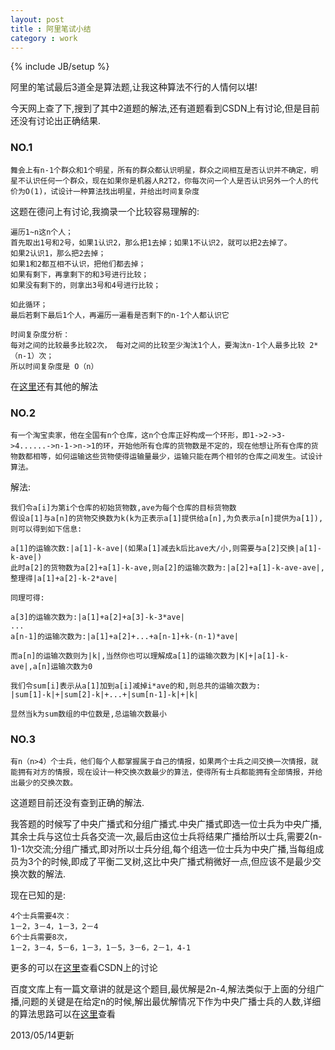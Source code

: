 ```yaml
---
layout: post
title : 阿里笔试小结
category : work
---
```

{% include JB/setup %}

阿里的笔试最后3道全是算法题,让我这种算法不行的人情何以堪!

今天网上查了下,搜到了其中2道题的解法,还有道题看到CSDN上有讨论,但是目前还没有讨论出正确结果.

### NO.1

    舞会上有n-1个群众和1个明星，所有的群众都认识明星，群众之间相互是否认识并不确定，明星不认识任何一个群众，现在如果你是机器人R2T2，你每次问一个人是否认识另外一个人的代价为O(1)，试设计一种算法找出明星，并给出时间复杂度

这题在德问上有讨论,我摘录一个比较容易理解的:

    遍历1~n这n个人；
    首先取出1号和2号，如果1认识2，那么把1去掉；如果1不认识2，就可以把2去掉了。
    如果2认识1，那么把2去掉；
    如果1和2都互相不认识，把他们都去掉； 
    如果有剩下，再拿剩下的和3号进行比较；
    如果没有剩下的，则拿出3号和4号进行比较；

    如此循环；
    最后若剩下最后1个人，再遍历一遍看是否剩下的n-1个人都认识它

    时间复杂度分析：
    每对之间的比较最多比较2次， 每对之间的比较至少淘汰1个人，要淘汰n-1个人最多比较 2*（n-1）次；
    所以时间复杂度是 O（n）

在[这里](http://www.dewen.org/q/7234)还有其他的解法

### NO.2

    有一个淘宝卖家，他在全国有n个仓库，这n个仓库正好构成一个环形，即1->2->3->4......->n-1->n->1的环，开始他所有仓库的货物数是不定的，现在他想让所有仓库的货物数都相等，如何运输这些货物使得运输量最少，运输只能在两个相邻的仓库之间发生。试设计算法。

解法:

    我们令a[i]为第i个仓库的初始货物数,ave为每个仓库的目标货物数
    假设a[1]与a[n]的货物交换数为k(k为正表示a[1]提供给a[n],为负表示a[n]提供为a[1]),则可以得到如下信息:
        
    a[1]的运输次数:|a[1]-k-ave|(如果a[1]减去k后比ave大/小,则需要与a[2]交换|a[1]-k-ave|)
    此时a[2]的货物数为a[2]+a[1]-k-ave,则a[2]的运输次数为:|a[2]+a[1]-k-ave-ave|,整理得|a[1]+a[2]-k-2*ave|
    
    同理可得:

    a[3]的运输次数为:|a[1]+a[2]+a[3]-k-3*ave|
    ...
    a[n-1]的运输次数为:|a[1]+a[2]+...+a[n-1]+k-(n-1)*ave|

    而a[n]的运输次数则为|k|,当然你也可以理解成a[1]的运输次数为|K|+|a[1]-k-ave|,a[n]运输次数为0

    我们令sum[i]表示从a[1]加到a[i]减掉i*ave的和,则总共的运输次数为:
    |sum[1]-k|+|sum[2]-k|+...+|sum[n-1]-k|+|k|

    显然当k为sum数组的中位数是,总运输次数最小

### NO.3

    有n（n>4）个士兵，他们每个人都掌握属于自己的情报，如果两个士兵之间交换一次情报，就能拥有对方的情报，现在设计一种交换次数最少的算法，使得所有士兵都能拥有全部情报，并给出最少的交换次数。

这道题目前还没有查到正确的解法.

我答题的时候写了中央广播式和分组广播式.中央广播式即选一位士兵为中央广播,其余士兵与这位士兵各交流一次,最后由这位士兵将结果广播给所以士兵,需要2(n-1)-1次交流;分组广播式,即对所以士兵分组,每个组选一位士兵为中央广播,当每组成员为3个的时候,即成了平衡二叉树,这比中央广播式稍微好一点,但应该不是最少交换次数的解法.

现在已知的是:

    4个士兵需要4次：
    1－2，3－4，1－3，2－4
    6个士兵需要8次，
    1－2，3－4，5－6，1－3，1－5，3－6，2－1，4-1

更多的可以在[这里](http://bbs.csdn.net/topics/390447972)查看CSDN上的讨论

百度文库上有一篇文章讲的就是这个题目,最优解是2n-4,解法类似于上面的分组广播,问题的关键是在给定n的时候,解出最优解情况下作为中央广播士兵的人数,详细的算法思路可以在[这里](http://wenku.baidu.com/view/7f1b25c54028915f804dc22c.html)查看

2013/05/14更新